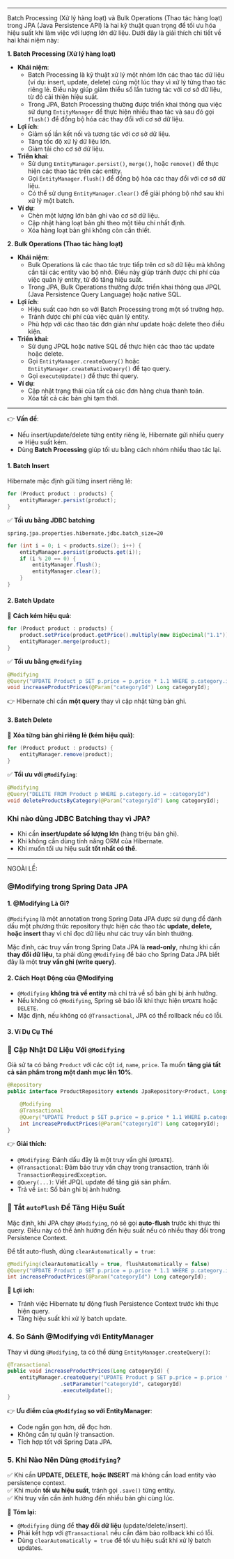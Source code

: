 
---

Batch Processing (Xử lý hàng loạt) và Bulk Operations (Thao tác hàng loạt) trong JPA (Java Persistence API) là hai kỹ thuật quan trọng để tối ưu hóa hiệu suất khi làm việc với lượng lớn dữ liệu. Dưới đây là giải thích chi tiết về hai khái niệm này:

**1. Batch Processing (Xử lý hàng loạt)**

- **Khái niệm**:
    - Batch Processing là kỹ thuật xử lý một nhóm lớn các thao tác dữ liệu (ví dụ: insert, update, delete) cùng một lúc thay vì xử lý từng thao tác riêng lẻ. Điều này giúp giảm thiểu số lần tương tác với cơ sở dữ liệu, từ đó cải thiện hiệu suất.
    - Trong JPA, Batch Processing thường được triển khai thông qua việc sử dụng `EntityManager` để thực hiện nhiều thao tác và sau đó gọi `flush()` để đồng bộ hóa các thay đổi với cơ sở dữ liệu.
- **Lợi ích**:
    - Giảm số lần kết nối và tương tác với cơ sở dữ liệu.
    - Tăng tốc độ xử lý dữ liệu lớn.
    - Giảm tải cho cơ sở dữ liệu.
- **Triển khai**:
    - Sử dụng `EntityManager.persist()`, `merge()`, hoặc `remove()` để thực hiện các thao tác trên các entity.
    - Gọi `EntityManager.flush()` để đồng bộ hóa các thay đổi với cơ sở dữ liệu.
    - Có thể sử dụng `EntityManager.clear()` để giải phóng bộ nhớ sau khi xử lý một batch.
- **Ví dụ**:
    - Chèn một lượng lớn bản ghi vào cơ sở dữ liệu.
    - Cập nhật hàng loạt bản ghi theo một tiêu chí nhất định.
    - Xóa hàng loạt bản ghi không còn cần thiết.

**2. Bulk Operations (Thao tác hàng loạt)**

- **Khái niệm**:
    - Bulk Operations là các thao tác trực tiếp trên cơ sở dữ liệu mà không cần tải các entity vào bộ nhớ. Điều này giúp tránh được chi phí của việc quản lý entity, từ đó tăng hiệu suất.
    - Trong JPA, Bulk Operations thường được triển khai thông qua JPQL (Java Persistence Query Language) hoặc native SQL.
- **Lợi ích**:
    - Hiệu suất cao hơn so với Batch Processing trong một số trường hợp.
    - Tránh được chi phí của việc quản lý entity.
    - Phù hợp với các thao tác đơn giản như update hoặc delete theo điều kiện.
- **Triển khai**:
    - Sử dụng JPQL hoặc native SQL để thực hiện các thao tác update hoặc delete.
    - Gọi `EntityManager.createQuery()` hoặc `EntityManager.createNativeQuery()` để tạo query.
    - Gọi `executeUpdate()` để thực thi query.
- **Ví dụ**:
    - Cập nhật trạng thái của tất cả các đơn hàng chưa thanh toán.
    - Xóa tất cả các bản ghi tạm thời.


---
👉 **Vấn đề**:

- Nếu insert/update/delete từng entity riêng lẻ, Hibernate gửi nhiều query => Hiệu suất kém.
- Dùng **Batch Processing** giúp tối ưu bằng cách nhóm nhiều thao tác lại.

#### **1. Batch Insert**

Hibernate mặc định gửi từng insert riêng lẻ:
```java
for (Product product : products) {
    entityManager.persist(product);
}
```

✅ **Tối ưu bằng JDBC batching**
```
spring.jpa.properties.hibernate.jdbc.batch_size=20
```

```java
for (int i = 0; i < products.size(); i++) {
    entityManager.persist(products.get(i));
    if (i % 20 == 0) {
        entityManager.flush();
        entityManager.clear();
    }
}
```

#### **2. Batch Update**

🔴 **Cách kém hiệu quả**:
```java
for (Product product : products) {
    product.setPrice(product.getPrice().multiply(new BigDecimal("1.1")));
    entityManager.merge(product);
}
```

✅ **Tối ưu bằng `@Modifying`**
```java
@Modifying
@Query("UPDATE Product p SET p.price = p.price * 1.1 WHERE p.category.id = :categoryId")
void increaseProductPrices(@Param("categoryId") Long categoryId);
```

👉 Hibernate chỉ cần **một query** thay vì cập nhật từng bản ghi.

#### **3. Batch Delete**

🔴 **Xóa từng bản ghi riêng lẻ (kém hiệu quả)**:
```java
for (Product product : products) {
    entityManager.remove(product);
}
```
✅ **Tối ưu với `@Modifying`**:
```java
@Modifying
@Query("DELETE FROM Product p WHERE p.category.id = :categoryId")
void deleteProductsByCategory(@Param("categoryId") Long categoryId);
```
### **Khi nào dùng JDBC Batching thay vì JPA?**

- Khi cần **insert/update số lượng lớn** (hàng triệu bản ghi).
- Khi không cần dùng tính năng ORM của Hibernate.
- Khi muốn tối ưu hiệu suất **tốt nhất có thể**.

---
NGOÀI LỀ:

### **@Modifying trong Spring Data JPA**

#### **1. @Modifying Là Gì?**

`@Modifying` là một annotation trong Spring Data JPA được sử dụng để đánh dấu một phương thức repository thực hiện các thao tác **update, delete, hoặc insert** thay vì chỉ đọc dữ liệu như các truy vấn bình thường.

Mặc định, các truy vấn trong Spring Data JPA là **read-only**, nhưng khi cần **thay đổi dữ liệu**, ta phải dùng `@Modifying` để báo cho Spring Data JPA biết đây là một **truy vấn ghi (write query)**.


#### **2. Cách Hoạt Động của @Modifying**

- `@Modifying` **không trả về entity** mà chỉ trả về số bản ghi bị ảnh hưởng.
- Nếu không có `@Modifying`, Spring sẽ báo lỗi khi thực hiện `UPDATE` hoặc `DELETE`.
- Mặc định, nếu không có `@Transactional`, JPA có thể rollback nếu có lỗi.

#### **3. Ví Dụ Cụ Thể**

### **🔹 Cập Nhật Dữ Liệu Với `@Modifying`**

Giả sử ta có bảng `Product` với các cột `id`, `name`, `price`. Ta muốn **tăng giá tất cả sản phẩm trong một danh mục lên 10%**.

```java
@Repository
public interface ProductRepository extends JpaRepository<Product, Long> {

    @Modifying
    @Transactional
    @Query("UPDATE Product p SET p.price = p.price * 1.1 WHERE p.category.id = :categoryId")
    int increaseProductPrices(@Param("categoryId") Long categoryId);
}
```

👉 **Giải thích:**

- `@Modifying`: Đánh dấu đây là một truy vấn ghi (`UPDATE`).
- `@Transactional`: Đảm bảo truy vấn chạy trong transaction, tránh lỗi `TransactionRequiredException`.
- `@Query(...)`: Viết JPQL update để tăng giá sản phẩm.
- Trả về `int`: Số bản ghi bị ảnh hưởng.

### **🔹 Tắt `autoFlush` Để Tăng Hiệu Suất**

Mặc định, khi JPA chạy `@Modifying`, nó sẽ gọi **auto-flush** trước khi thực thi query. Điều này có thể ảnh hưởng đến hiệu suất nếu có nhiều thay đổi trong Persistence Context.

Để tắt auto-flush, dùng `clearAutomatically = true`:

```java
@Modifying(clearAutomatically = true, flushAutomatically = false)
@Query("UPDATE Product p SET p.price = p.price * 1.1 WHERE p.category.id = :categoryId")
int increaseProductPrices(@Param("categoryId") Long categoryId);
```

🔹 **Lợi ích:**

- Tránh việc Hibernate tự động flush Persistence Context trước khi thực hiện query.
- Tăng hiệu suất khi xử lý batch update.


### **4. So Sánh @Modifying với EntityManager**

Thay vì dùng `@Modifying`, ta có thể dùng `EntityManager.createQuery()`:
```java
@Transactional
public void increaseProductPrices(Long categoryId) {
    entityManager.createQuery("UPDATE Product p SET p.price = p.price * 1.1 WHERE p.category.id = :categoryId")
                 .setParameter("categoryId", categoryId)
                 .executeUpdate();
}
```

👉 **Ưu điểm của `@Modifying` so với EntityManager**:

- Code ngắn gọn hơn, dễ đọc hơn.
- Không cần tự quản lý transaction.
- Tích hợp tốt với Spring Data JPA.

### **5. Khi Nào Nên Dùng `@Modifying`?**

✅ Khi cần **UPDATE, DELETE, hoặc INSERT** mà không cần load entity vào persistence context.  
✅ Khi muốn **tối ưu hiệu suất**, tránh gọi `.save()` từng entity.  
✅ Khi truy vấn cần ảnh hưởng đến nhiều bản ghi cùng lúc.

🚀 **Tóm lại:**

- `@Modifying` dùng để **thay đổi dữ liệu** (update/delete/insert).
- Phải kết hợp với `@Transactional` nếu cần đảm bảo rollback khi có lỗi.
- Dùng `clearAutomatically = true` để tối ưu hiệu suất khi xử lý batch updates.

